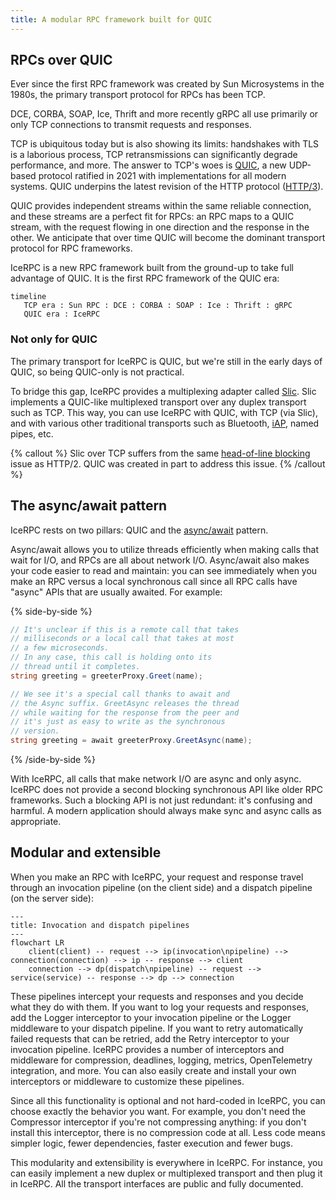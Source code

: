 ```yaml
---
title: A modular RPC framework built for QUIC
---
```


## RPCs over QUIC

Ever since the first RPC framework was created by Sun Microsystems in the 1980s, the primary transport protocol for RPCs
has been TCP.

DCE, CORBA, SOAP, Ice, Thrift and more recently gRPC all use primarily or only TCP connections to transmit requests and
responses.

TCP is ubiquitous today but is also showing its limits: handshakes with TLS is a laborious process, TCP retransmissions
can significantly degrade performance, and more. The answer to TCP's woes is [QUIC][quic], a new UDP-based protocol
ratified in 2021 with implementations for all modern systems. QUIC underpins the latest revision of the HTTP protocol
([HTTP/3][http3]).

QUIC provides independent streams within the same reliable connection, and these streams are a perfect fit for RPCs:
an RPC maps to a QUIC stream, with the request flowing in one direction and the response in the other. We anticipate
that over time QUIC will become the dominant transport protocol for RPC frameworks.

IceRPC is a new RPC framework built from the ground-up to take full advantage of QUIC. It is the first RPC framework of
the QUIC era:

```mermaid
timeline
   TCP era : Sun RPC : DCE : CORBA : SOAP : Ice : Thrift : gRPC
   QUIC era : IceRPC
```

### Not only for QUIC

The primary transport for IceRPC is QUIC, but we're still in the early days of QUIC, so being QUIC-only is not
practical.

To bridge this gap, IceRPC provides a multiplexing adapter called [Slic][slic]. Slic implements a QUIC-like multiplexed
transport over any duplex transport such as TCP. This way, you can use IceRPC with QUIC, with TCP (via Slic), and with
various other traditional transports such as Bluetooth, [iAP][iap], named pipes, etc.

{% callout %}
Slic over TCP suffers from the same [head-of-line blocking][hol] issue as HTTP/2. QUIC was created in part to address
this issue.
{% /callout %}

## The async/await pattern

IceRPC rests on two pillars: QUIC and the [async/await][async-await] pattern.

Async/await allows you to utilize threads efficiently when making calls that wait for I/O, and RPCs are all about
network I/O. Async/await also makes your code easier to read and maintain: you can see immediately when you make an RPC
versus a local synchronous call since all RPC calls have "async" APIs that are usually awaited. For example:

{% side-by-side %}
```csharp {% title="C# - Synchronous RPC (old style)" %}
// It's unclear if this is a remote call that takes
// milliseconds or a local call that takes at most
// a few microseconds.
// In any case, this call is holding onto its
// thread until it completes.
string greeting = greeterProxy.Greet(name);
```

```csharp {% title="C# - Asynchronous RPC (modern style)" %}
// We see it's a special call thanks to await and
// the Async suffix. GreetAsync releases the thread
// while waiting for the response from the peer and
// it's just as easy to write as the synchronous
// version.
string greeting = await greeterProxy.GreetAsync(name);
```
{% /side-by-side %}

With IceRPC, all calls that make network I/O are async and only async. IceRPC does not provide a second blocking
synchronous API like older RPC frameworks. Such a blocking API is not just redundant: it's confusing and harmful. A
modern application should always make sync and async calls as appropriate.

## Modular and extensible

When you make an RPC with IceRPC, your request and response travel through an invocation pipeline (on the client side)
and a dispatch pipeline (on the server side):

```mermaid
---
title: Invocation and dispatch pipelines
---
flowchart LR
    client(client) -- request --> ip(invocation\npipeline) --> connection(connection) --> ip -- response --> client
    connection --> dp(dispatch\npipeline) -- request --> service(service) -- response --> dp --> connection
```

These pipelines intercept your requests and responses and you decide what they do with them. If you want to log your
requests and responses, add the Logger interceptor to your invocation pipeline or the Logger middleware to your
dispatch pipeline. If you want to retry automatically failed requests that can be retried, add the Retry interceptor to
your invocation pipeline. IceRPC provides a number of interceptors and middleware for compression, deadlines, logging,
metrics, OpenTelemetry integration, and more. You can also easily create and install your own interceptors or middleware
to customize these pipelines.

Since all this functionality is optional and not hard-coded in IceRPC, you can choose exactly the behavior you want. For
example, you don't need the Compressor interceptor if you're not compressing anything: if you don't install this
interceptor, there is no compression code at all. Less code means simpler logic, fewer dependencies, faster execution
and fewer bugs.

This modularity and extensibility is everywhere in IceRPC. For instance, you can easily implement a new duplex or
multiplexed transport and then plug it in IceRPC. All the transport interfaces are public and fully documented.

[async-await]: https://en.wikipedia.org/wiki/Async/await
[hol]: https://en.wikipedia.org/wiki/Head-of-line_blocking
[http3]: https://en.wikipedia.org/wiki/HTTP/3
[iap]: https://en.wikipedia.org/wiki/List_of_Bluetooth_profiles#iPod_Accessory_Protocol_(iAP)
[quic]: https://en.wikipedia.org/wiki/QUIC
[slic]: ../../icerpc-core/slic-protocol
